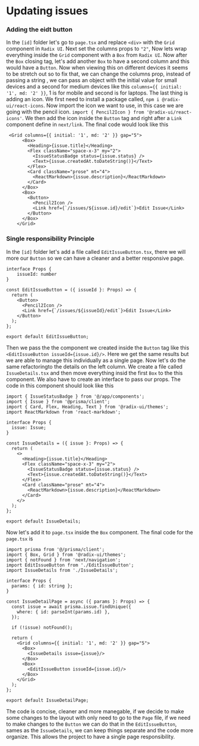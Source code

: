 # Updating issues
### Adding the eidt button
In the `[id]` folder let's go to `page.tsx` and replace `<div>` with the `Grid` component in `Radix UI`. Next set the columns props to `"2"`,
Now lets wrap everything inside the `Grid` component with a  `Box` from `Radix UI`. Now after the `Box` closing tag, let's add another `Box`
to have a second column and this would have a `Button`. Now when viewing this on different devices it seems to be stretch out so to fix that,
we can change the columns prop, instead of passing a string , we can pass an object with the initial value for small devices and a second
for medium devices like this ```columns={{ initial: '1', md: '2' }}```, 1 is for mobile and second is for laptops. The last thing is adding an
icon. We first need to install a package called, ```npm i @radix-ui/react-icons```. Now import the icon we want to use, in this case we are 
going with the pencil icon. `import { Pencil2Icon } from '@radix-ui/react-icons'`. We then add the icon inside the `Button` tag and right
after a `Link` component define in `next/link`. The final code would look like this
```
 <Grid columns={{ initial: '1', md: '2' }} gap="5">
      <Box>
        <Heading>{issue.title}</Heading>
        <Flex className="space-x-3" my="2">
          <IssueStatusBadge status={issue.status} />
          <Text>{issue.createdAt.toDateString()}</Text>
        </Flex>
        <Card className="prose" mt="4">
          <ReactMarkdown>{issue.description}</ReactMarkdown>
        </Card>
      </Box>
      <Box>
        <Button>
          <Pencil2Icon />
          <Link href={`/issues/${issue.id}/edit`}>Edit Issue</Link>
        </Button>
      </Box>
    </Grid>
```
### Single responsibility Principle
In the `[id]` folder let's add a file called `EditIssueButton.tsx`, there we will more our `Button` so we can have a cleaner and a better
responsive page.

```
interface Props {
    issueId: number
}

const EditIssueButton = ({ issueId }: Props) => {
  return (
    <Button>
      <Pencil2Icon />
      <Link href={`/issues/${issueId}/edit`}>Edit Issue</Link>
    </Button>
  );
};

export default EditIssueButton;
```
Then we pass the the component we created inside the `Button` tag like this ```<EditIssueButton issueId={issue.id}/>```. Here we get the 
same results but we are able to manage this individually as a single page. Now let's do the same refactoringto the details on the 
left column. We create a file called `IssueDetails.tsx` and then move everything insid the first `Box` to the this component. We also
have to create an interface to pass our props. The code in this component should look like this 
```
import { IssueStatusBadge } from '@/app/components';
import { Issue } from '@prisma/client';
import { Card, Flex, Heading, Text } from '@radix-ui/themes';
import ReactMarkdown from 'react-markdown';

interface Props {
  issue: Issue;
}

const IssueDetails = ({ issue }: Props) => {
  return (
    <>
      <Heading>{issue.title}</Heading>
      <Flex className="space-x-3" my="2">
        <IssueStatusBadge status={issue.status} />
        <Text>{issue.createdAt.toDateString()}</Text>
      </Flex>
      <Card className="prose" mt="4">
        <ReactMarkdown>{issue.description}</ReactMarkdown>
      </Card>
    </>
  );
};

export default IssueDetails;
```
Now let's add it to `page.tsx` inside the `Box` component. The final code for the `page.tsx` is 
```
import prisma from '@/prisma/client';
import { Box, Grid } from '@radix-ui/themes';
import { notFound } from 'next/navigation';
import EditIssueButton from './EditIssueButton';
import IssueDetails from './IssueDetails';

interface Props {
  params: { id: string };
}

const IssueDetailPage = async ({ params }: Props) => {
  const issue = await prisma.issue.findUnique({
    where: { id: parseInt(params.id) },
  });

  if (!issue) notFound();

  return (
    <Grid columns={{ initial: '1', md: '2' }} gap="5">
      <Box>
        <IssueDetails issue={issue}/>
      </Box>
      <Box>
        <EditIssueButton issueId={issue.id}/>
      </Box>
    </Grid>
  );
};

export default IssueDetailPage;
```
The code is concise, cleaner and more manegable, if we decide to make some changes to the layout with only need to go to the `Page` file,
if we need to make changes to the `Button` we can do that in the `EditIssueButton`, sames as the `IssueDetails`, we can keep things separate
and the code more organize. This allows the project to have a single page responsibility. 
